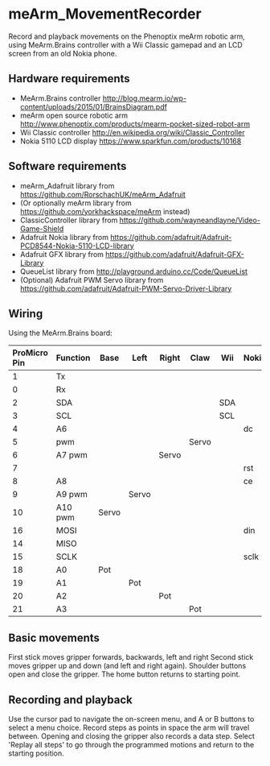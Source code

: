 meArm_MovementRecorder
======================

Record and playback movements on the Phenoptix meArm robotic arm, using MeArm.Brains controller with a Wii Classic gamepad and an LCD screen from an old Nokia phone.

Hardware requirements
---------------------

* MeArm.Brains controller http://blog.mearm.io/wp-content/uploads/2015/01/BrainsDiagram.pdf
* meArm open source robotic arm http://www.phenoptix.com/products/mearm-pocket-sized-robot-arm
* Wii Classic controller http://en.wikipedia.org/wiki/Classic_Controller
* Nokia 5110 LCD display https://www.sparkfun.com/products/10168

 
Software requirements
---------------------

* meArm_Adafruit library from https://github.com/RorschachUK/meArm_Adafruit
* (Or optionally meArm library from https://github.com/yorkhackspace/meArm instead)
* ClassicController library from https://github.com/wayneandlayne/Video-Game-Shield
* Adafruit Nokia library from https://github.com/adafruit/Adafruit-PCD8544-Nokia-5110-LCD-library
* Adafruit GFX library from https://github.com/adafruit/Adafruit-GFX-Library
* QueueList library from http://playground.arduino.cc/Code/QueueList
* (Optional) Adafruit PWM Servo library from https://github.com/adafruit/Adafruit-PWM-Servo-Driver-Library

Wiring
------




Using the MeArm.Brains board:

| ProMicro Pin | Function | Base | Left | Right | Claw | Wii | Nokia |
| :--- | :--- | --- | --- | --- | --- | --- | --- |
| 1 | Tx | | | | | | |
| 0 | Rx| | | | | | |
| 2 | SDA | | | | | SDA | |
| 3 | SCL | | | | | SCL | | 
| 4 | A6 | | | | | | dc |
| 5 | pwm | | | | Servo | | |
| 6 | A7 pwm | | | Servo | | | |
| 7 | | | | | | | rst |
| 8 | A8 | | | | | | ce |
| 9 | A9 pwm| | Servo | | | | |
| 10 | A10 pwm | Servo | | | | | |
| 16 | MOSI | | | | | | din |
| 14 | MISO | | | | | | |
| 15 | SCLK | | | | | | sclk |
| 18 | A0 | Pot | | | | | |
| 19 | A1 | | Pot| | | | |
| 20 | A2 | | | Pot | | | |
| 21 | A3 | | | | Pot | | |




Basic movements
---------------

First stick moves gripper forwards, backwards, left and right  Second stick moves gripper up and down (and left and right again).  Shoulder buttons open and close the gripper.  The home button returns to starting point.

Recording and playback
----------------------

Use the cursor pad to navigate the on-screen menu, and A or B buttons to select a menu choice.  Record steps as points in space the arm will travel between.  Opening and closing the gripper also records a data step.  Select 'Replay all steps' to go through the programmed motions and return to the starting position.
